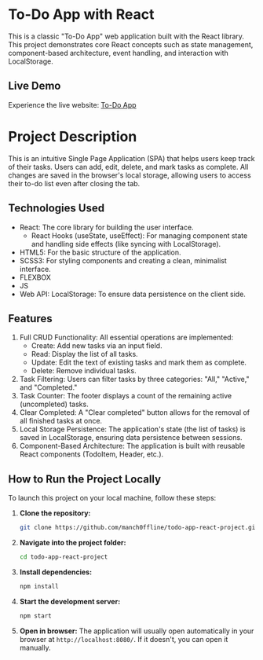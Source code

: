 # To-Do App with React

This is a classic "To-Do App" web application built with the React library. This project demonstrates core React concepts such as state management, component-based architecture, event handling, and interaction with LocalStorage.

## Live Demo

Experience the live website: [To-Do App](https://manch0ffline.github.io/todo-app-react-project/)

# Project Description

This is an intuitive Single Page Application (SPA) that helps users keep track of their tasks. Users can add, edit, delete, and mark tasks as complete. All changes are saved in the browser's local storage, allowing users to access their to-do list even after closing the tab.


## Technologies Used

- React: The core library for building the user interface.
  - React Hooks (useState, useEffect): For managing component state and handling side effects (like syncing with LocalStorage).
- HTML5: For the basic structure of the application.
- SCSS3: For styling components and creating a clean, minimalist interface.
- FLEXBOX
- JS
- Web API: LocalStorage: To ensure data persistence on the client side.

## Features

1. Full CRUD Functionality: All essential operations are implemented:
    - Create: Add new tasks via an input field.
    - Read: Display the list of all tasks.
    - Update: Edit the text of existing tasks and mark them as complete.
    - Delete: Remove individual tasks.
2. Task Filtering: Users can filter tasks by three categories: "All," "Active," and "Completed."
3. Task Counter: The footer displays a count of the remaining active (uncompleted) tasks.
4. Clear Completed: A "Clear completed" button allows for the removal of all finished tasks at once.
5. Local Storage Persistence: The application's state (the list of tasks) is saved in LocalStorage, ensuring data persistence between sessions.
5. Component-Based Architecture: The application is built with reusable React components (TodoItem, Header, etc.).

## How to Run the Project Locally

To launch this project on your local machine, follow these steps:

1.  **Clone the repository:**
    ```bash
    git clone https://github.com/manch0ffline/todo-app-react-project.git
    ```
2.  **Navigate into the project folder:**
    ```bash
    cd todo-app-react-project
    ```
3.  **Install dependencies:**
    ```bash
    npm install
    ```
4.  **Start the development server:**
    ```bash
    npm start
    ```
5.  **Open in browser:**
    The application will usually open automatically in your browser at `http://localhost:8080/`. If it doesn't, you can open it manually.
